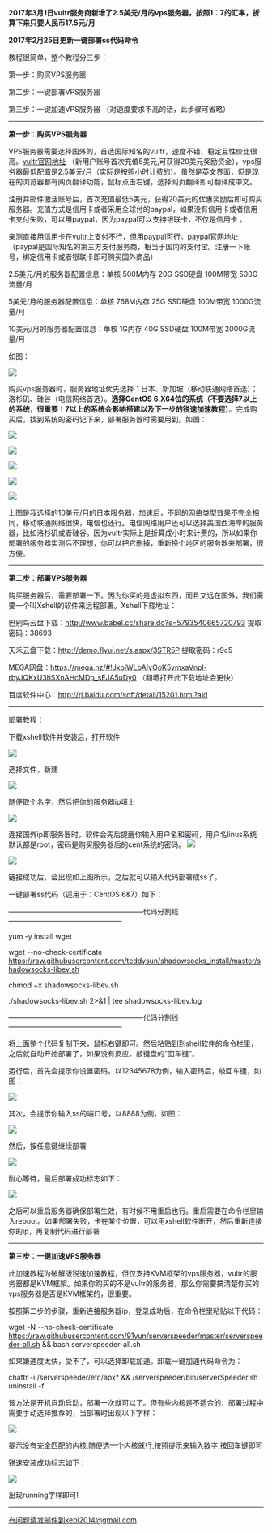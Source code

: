 **2017年3月1日vultr服务商新增了2.5美元/月的vps服务器，按照1：7的汇率，折算下来只要人民币17.5元/月**

**2017年2月25日更新一键部署ss代码命令** 

教程很简单，整个教程分三步：

第一步：购买VPS服务器

第二步：一键部署VPS服务器

第三步：一键加速VPS服务器 （对速度要求不高的话，此步骤可省略）


***
**第一步：购买VPS服务器**

VPS服务器需要选择国外的，首选国际知名的vultr，速度不错、稳定且性价比很高。[vultr官网地址](http://www.vultr.com/?ref=7052665-3B) （新用户账号首次充值5美元,可获得20美元奖励资金），vps服务器最低配置是2.5美元/月（实际是按照小时计费的）。虽然是英文界面，但是现在的浏览器都有网页翻译功能，鼠标点击右键，选择网页翻译即可翻译成中文。

注册并邮件激活账号后，首次充值最低5美元，获得20美元的优惠奖励后即可购买服务器。充值方式是信用卡或者采用全球付的paypal，如果没有信用卡或者信用卡支付失败，可以用paypal，因为paypal可以支持银联卡，不仅是信用卡 。

亲测直接用信用卡在vultr上支付不行，但用paypal可行。[paypal官网地址](https://www.paypal.com/)（paypal是国际知名的第三方支付服务商，相当于国内的支付宝。注册一下账号，绑定信用卡或者银联卡即可购买国外商品）

2.5美元/月的服务器配置信息：单核   500M内存   20G SSD硬盘   100M带宽    500G流量/月  

5美元/月的服务器配置信息：单核   768M内存   25G SSD硬盘   100M带宽    1000G流量/月  
 
10美元/月的服务器配置信息：单核  1G内存   40G SSD硬盘   100M带宽    2000G流量/月  

如图：

![](https://raw.githubusercontent.com/Alvin9999/crp_up/master/pac教程00.png)


购买vps服务器时，服务器地址优先选择：日本、新加坡（移动联通网络首选）；洛杉矶、硅谷（电信网络首选）。**选择CentOS 6.X64位的系统（不要选择7以上的系统，很重要！7以上的系统会影响搭建以及下一步的锐速加速教程）**。完成购买后，找到系统的密码记下来，部署服务器时需要用到。如图：

![](https://raw.githubusercontent.com/Alvin9999/crp_up/master/pac教程01.png)

![](https://raw.githubusercontent.com/Alvin9999/crp_up/master/pac教程02.png)

![](https://raw.githubusercontent.com/Alvin9999/crp_up/master/pac教程04.png)

![](https://raw.githubusercontent.com/Alvin9999/crp_up/master/pac教程05.png)

![](https://raw.githubusercontent.com/Alvin9999/crp_up/master/pac教程06.png)

上图是我选择的10美元/月的日本服务器，加速后，不同的网络类型效果不完全相同，移动联通网络很快，电信也还行。电信网络用户还可以选择美国西海岸的服务器，比如洛杉矶或者硅谷。因为vultr实际上是折算成小时来计费的，所以如果你部署的服务器实测后不理想，你可以把它删掉，重新换个地区的服务器来部署，很方便。


***
**第二步：部署VPS服务器**

购买服务器后，需要部署一下。因为你买的是虚拟东西，而且又远在国外，我们需要一个叫Xshell的软件来远程部署。Xshell下载地址：

巴别鸟云盘下载：http://www.babel.cc/share.do?s=5793540665720793 提取密码：38693

天禾云盘下载：http://demo.flyui.net/s.aspx/3STR5P 提取密码：r9c5

MEGA网盘：https://mega.nz/#!JxpiWLbA!yOoK5vmxaVnpl-rbyJQKxU3hSXnAHcMDp_sEJA5uDy0 （翻墙打开此下载地址会更快）

百度软件中心：http://rj.baidu.com/soft/detail/15201.html?ald

***

部署教程：

下载xshell软件并安装后，打开软件

![](https://raw.githubusercontent.com/Alvin9999/PAC/master/xshell11.png)

选择文件，新建

![](https://raw.githubusercontent.com/Alvin9999/PAC/master/xshell12.png)

随便取个名字，然后把你的服务器ip填上

![](https://raw.githubusercontent.com/Alvin9999/PAC/master/xshell13.png)

连接国外ip即服务器时，软件会先后提醒你输入用户名和密码，用户名linus系统默认都是root，密码是购买服务器后的cent系统的密码。
![](https://raw.githubusercontent.com/Alvin9999/PAC/master/xshell14.png)

![](https://raw.githubusercontent.com/Alvin9999/PAC/master/xshell15.png)

链接成功后，会出现如上图所示，之后就可以输入代码部署成ss了。

一键部署ss代码（适用于：CentOS 6&7）如下：

———————————————————代码分割线————————————————

yum -y install wget

wget --no-check-certificate https://raw.githubusercontent.com/teddysun/shadowsocks_install/master/shadowsocks-libev.sh

chmod +x shadowsocks-libev.sh

./shadowsocks-libev.sh 2>&1 | tee shadowsocks-libev.log


———————————————————代码分割线————————————————

将上面整个代码复制下来，鼠标右键即可。然后粘贴到到shell软件的命令栏里，之后就自动开始部署了，如果没有反应，敲键盘的“回车键”。

运行后，首先会提示你设置密码，以12345678为例，输入密码后，敲回车键，如图：

![](https://raw.githubusercontent.com/Alvin9999/crp_up/master/ss1.png)

其次，会提示你输入ss的端口号，以8888为例，如图：

![](https://raw.githubusercontent.com/Alvin9999/crp_up/master/ss2.png)

然后，按任意键继续部署

![](https://raw.githubusercontent.com/Alvin9999/crp_up/master/ss3.png)


耐心等待，最后部署成功标志如下：

![](https://raw.githubusercontent.com/Alvin9999/crp_up/master/ss4.png)


之后可以重启服务器确保部署生效，有时候不用重启也行。重启需要在命令栏里输入reboot。如果部署失败，卡在某个位置，可以用xshell软件断开，然后重新连接你的ip，再复制代码进行部署

***

**第三步：一键加速VPS服务器**

此加速教程为破解版锐速加速教程，但仅支持KVM框架的vps服务器，vultr的服务器都是KVM框架。如果你购买的不是vultr的服务器，那么你需要搞清楚你买的vps服务器是否是KVM框架的，很重要。

按照第二步的步骤，重新连接服务器ip，登录成功后，在命令栏里粘贴以下代码：

wget -N --no-check-certificate https://raw.githubusercontent.com/91yun/serverspeeder/master/serverspeeder-all.sh && bash serverspeeder-all.sh

如果嫌速度太快，受不了，可以选择卸载加速。卸载一键加速代码命令为：

chattr -i /serverspeeder/etc/apx* && /serverspeeder/bin/serverSpeeder.sh uninstall -f

该方法是开机自动启动，部署一次就可以了。但有些内核是不适合的，部署过程中需要手动选择推荐的，当部署时出现以下字样：

![](https://raw.githubusercontent.com/Alvin9999/PAC/master/锐速2.PNG)

提示没有完全匹配的内核,随便选一个内核就行,按照提示来输入数字,按回车键即可

锐速安装成功标志如下：

![](https://raw.githubusercontent.com/Alvin9999/PAC/master/锐速3.png)

出现running字样即可!


***



有问题请发邮件到kebi2014@gmail.com 
